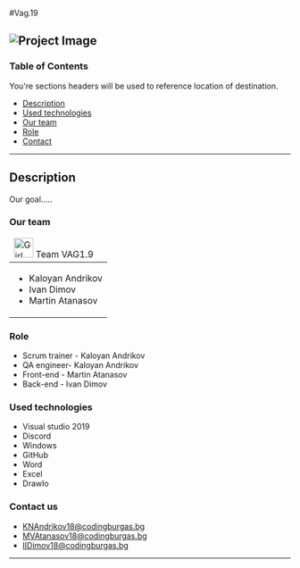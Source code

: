 #Vag.19

![Project Image](project-image-url)
---
### Table of Contents
You're sections headers will be used to reference location of destination.

- [Description](#description)
- [Used technologies](#used-technologies)
- [Our team](#our-team)
- [Role](#role) 
- [Contact](#contact-us)

---

## Description
Our goal.....
### Our team
<table>
  <thead>
    <tr>
      <td align="left">
<img src="https://media.discordapp.net/attachments/807241767974862858/817871387909160970/Z.jpg" alt="Girl in a jacket" width="35" height="35">     Team VAG1.9
      </td>
    </tr>
  </thead>
  <tbody>
    <tr>
      <td>
        <ul>
          <li>Kaloyan Andrikov</li>
          <li>Ivan Dimov</li>
          <li>Martin Atanasov</li>
        </ul>
      </td>
    </tr>
  </tbody>
</table>

### Role
- Scrum trainer - Kaloyan Andrikov
- QA engineer- Kaloyan Andrikov
- Front-end - Martin Atanasov 
- Back-end - Ivan Dimov



### Used technologies

- Visual studio 2019
- Discord
- Windows
- GitHub
- Word
- Excel
- DrawIo
### Contact us
- KNAndrikov18@codingburgas.bg
- MVAtanasov18@codingburgas.bg
- IIDimov18@codingburgas.bg

---

